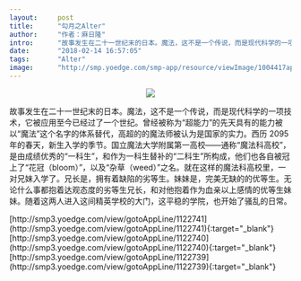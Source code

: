 ```yaml
---
layout:     post
title:      "勾月之Alter"
author:     "作者：麻日隆"
intro:      "故事发生在二十一世纪末的日本。魔法，这不是一个传说，而是现代科学的一项技术，它被应用至今已经过了一个世纪。曾经被称为“超能力”的先天具有的能力被以“魔法”这个名字的体系替代，高超的的魔法师被认为是国家的实力。西历 2095 年的春天，新生入学的季节。国立魔法大学附属第一高校——通称“魔法科高校”，是由成绩优秀的“一科生”，和作为一科生替补的“二科生”所构成，他们也各自被冠上了“花冠（bloom）”，以及“杂草（weed）”之名。就在这样的魔法科高校里，一对兄妹入学了。兄长是，拥有着缺陷的劣等生。妹妹是，完美无缺的的优等生。无论什么事都抱着达观态度的劣等生兄长，和对他抱着作为血亲以上感情的优等生妹妹。随着这两人进入这间精英学校的大门，这平稳的学院，也开始了骚乱的日常。"
date:       "2018-02-14 16:57:05"
tags:       "Alter"
image:      "http://smp.yoedge.com/smp-app/resource/viewImage/1004417appline.png"
---
```

<div style="text-align: center">
<p><img src="http://smp.yoedge.com/smp-app/resource/viewImage/1004417appline.png"/></p>
</div>
<p class="post-meta">
<span>故事发生在二十一世纪末的日本。魔法，这不是一个传说，而是现代科学的一项技术，它被应用至今已经过了一个世纪。曾经被称为“超能力”的先天具有的能力被以“魔法”这个名字的体系替代，高超的的魔法师被认为是国家的实力。西历 2095 年的春天，新生入学的季节。国立魔法大学附属第一高校——通称“魔法科高校”，是由成绩优秀的“一科生”，和作为一科生替补的“二科生”所构成，他们也各自被冠上了“花冠（bloom）”，以及“杂草（weed）”之名。就在这样的魔法科高校里，一对兄妹入学了。兄长是，拥有着缺陷的劣等生。妹妹是，完美无缺的的优等生。无论什么事都抱着达观态度的劣等生兄长，和对他抱着作为血亲以上感情的优等生妹妹。随着这两人进入这间精英学校的大门，这平稳的学院，也开始了骚乱的日常。</span>
</p>
[http://smp3.yoedge.com/view/gotoAppLine/1122741](http://smp3.yoedge.com/view/gotoAppLine/1122741){:target="_blank"}
[http://smp3.yoedge.com/view/gotoAppLine/1122740](http://smp3.yoedge.com/view/gotoAppLine/1122740){:target="_blank"}
[http://smp3.yoedge.com/view/gotoAppLine/1122739](http://smp3.yoedge.com/view/gotoAppLine/1122739){:target="_blank"}


